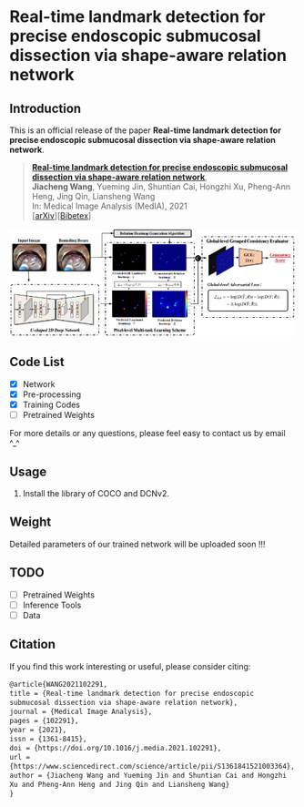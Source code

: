 # Real-time landmark detection for precise endoscopic submucosal dissection via shape-aware relation network

## Introduction

This is an official release of the paper **Real-time landmark detection for precise endoscopic submucosal dissection via shape-aware relation network**.

> [**Real-time landmark detection for precise endoscopic submucosal dissection via shape-aware relation network**](https://www.sciencedirect.com/science/article/abs/pii/S1361841521003364),   <br/>
> **Jiacheng Wang**, Yueming Jin, Shuntian Cai, Hongzhi Xu, Pheng-Ann Heng, Jing Qin, Liansheng Wang <br/>
> In: Medical Image Analysis (MedIA), 2021  <br/>
> [[arXiv](https://arxiv.org/abs/2111.04733)][[Bibetex](https://github.com/jcwang123/ESD_Landmark_detection#Citation)]

<div align="center" border=> <img src=framework.jpg width="800" > </div>

## Code List

- [x] Network
- [x] Pre-processing
- [x] Training Codes
- [ ] Pretrained Weights

For more details or any questions, please feel easy to contact us by email ^\_^

## Usage

1. Install the library of COCO and DCNv2.

## Weight

Detailed parameters of our trained network will be uploaded soon !!!

## TODO

- [ ] Pretrained Weights
- [ ] Inference Tools
- [ ] Data

## Citation

If you find this work interesting or useful, please consider citing:

```
@article{WANG2021102291,
title = {Real-time landmark detection for precise endoscopic submucosal dissection via shape-aware relation network},
journal = {Medical Image Analysis},
pages = {102291},
year = {2021},
issn = {1361-8415},
doi = {https://doi.org/10.1016/j.media.2021.102291},
url = {https://www.sciencedirect.com/science/article/pii/S1361841521003364},
author = {Jiacheng Wang and Yueming Jin and Shuntian Cai and Hongzhi Xu and Pheng-Ann Heng and Jing Qin and Liansheng Wang}
}
```
